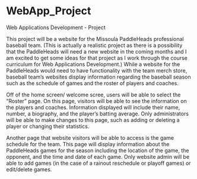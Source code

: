 # WebApp_Project
Web Applications Development - Project

This project will be a website for the Missoula PaddleHeads professional baseball team. (This is actually a realistic project as there is a possibility that the PaddleHeads will need a new website in the coming months and I am excited to get some ideas for that project as I work through the course curriculum for Web Applications Development.) While a website for the PaddleHeads would need to have functionality with the team merch store, baseball team’s websites display information regarding the baseball season such as the schedule of games and the roster of players and coaches.

Off of the home screen/ welcome scree, users will be able to select the “Roster” page. On this page, visitors will be able to see the information on the players and coaches. Information displayed will include their name, number, a biography, and the player’s batting average. Only administrators will be able to make changes to this page, such as adding or deleting a player or changing their statistics.

Another page that website visitors will be able to access is the game schedule for the team. This page will display information about the PaddleHeads games for the season including the location of the game, the opponent, and the time and date of each game. Only website admin will be able to add games (in the case of a rainout reschedule or playoff games) or edit/delete games.
